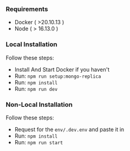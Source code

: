 ### Requirements
- Docker ( >20.10.13 )
- Node ( > 16.13.0 )

### Local Installation

Follow these steps:
- Install And Start Docker if you haven't
- Run: `npm run setup:mongo-replica`
- Run: `npm install`
- Run: `npm run dev`


### Non-Local Installation
Follow these steps:
- Request for the `env/.dev.env` and paste it in
- Run: `npm install`
- Run: `npm run start`
